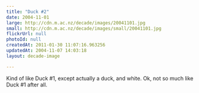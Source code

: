 ```yaml
---
title: "Duck #2"
date: 2004-11-01
large: http://cdn.m.ac.nz/decade/images/20041101.jpg
small: http://cdn.m.ac.nz/decade/images/small/20041101.jpg
flickrUrl: null
photoId: null
createdAt: 2011-01-30 11:07:16.963256
updatedAt: 2004-11-07 14:03:18
layout: decade-image

---
```

Kind of like Duck #1, except actually a duck, and white. Ok, not so much like Duck #1 after all.
